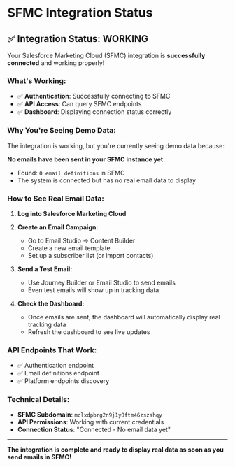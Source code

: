 # SFMC Integration Status

## ✅ Integration Status: WORKING

Your Salesforce Marketing Cloud (SFMC) integration is **successfully connected** and working properly!

### What's Working:
- ✅ **Authentication**: Successfully connecting to SFMC
- ✅ **API Access**: Can query SFMC endpoints
- ✅ **Dashboard**: Displaying connection status correctly

### Why You're Seeing Demo Data:
The integration is working, but you're currently seeing demo data because:

**No emails have been sent in your SFMC instance yet.** 
- Found: `0 email definitions` in SFMC
- The system is connected but has no real email data to display

### How to See Real Email Data:

1. **Log into Salesforce Marketing Cloud**
2. **Create an Email Campaign:**
   - Go to Email Studio → Content Builder
   - Create a new email template
   - Set up a subscriber list (or import contacts)
   
3. **Send a Test Email:**
   - Use Journey Builder or Email Studio to send emails
   - Even test emails will show up in tracking data
   
4. **Check the Dashboard:**
   - Once emails are sent, the dashboard will automatically display real tracking data
   - Refresh the dashboard to see live updates

### API Endpoints That Work:
- ✅ Authentication endpoint
- ✅ Email definitions endpoint
- ✅ Platform endpoints discovery

### Technical Details:
- **SFMC Subdomain**: `mclxdpbrg2n9j1y8ftm46zszshqy`
- **API Permissions**: Working with current credentials
- **Connection Status**: "Connected - No email data yet"

---

**The integration is complete and ready to display real data as soon as you send emails in SFMC!**